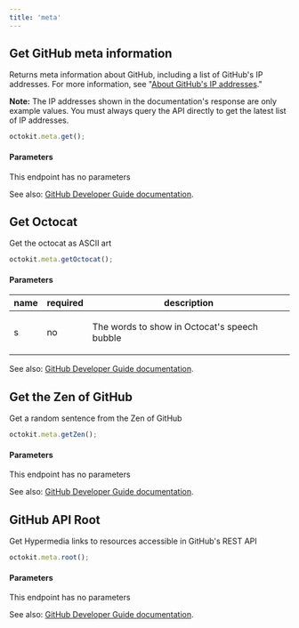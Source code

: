 ```yaml
---
title: 'meta'
---
```


## Get GitHub meta information

Returns meta information about GitHub, including a list of GitHub's IP addresses. For more information, see "[About GitHub's IP addresses](https://help.github.com/articles/about-github-s-ip-addresses/)."

**Note:** The IP addresses shown in the documentation's response are only example values. You must always query the API directly to get the latest list of IP addresses.

```js
octokit.meta.get();
```

#### Parameters

This endpoint has no parameters

See also: [GitHub Developer Guide documentation](https://docs.github.com/v3/meta/#get-github-meta-information).

## Get Octocat

Get the octocat as ASCII art

```js
octokit.meta.getOctocat();
```

#### Parameters

<table>
  <thead>
    <tr>
      <th>name</th>
      <th>required</th>
      <th>description</th>
    </tr>
  </thead>
  <tbody>
    <tr><td>s</td><td>no</td><td>

The words to show in Octocat's speech bubble

</td></tr>
  </tbody>
</table>

See also: [GitHub Developer Guide documentation]().

## Get the Zen of GitHub

Get a random sentence from the Zen of GitHub

```js
octokit.meta.getZen();
```

#### Parameters

This endpoint has no parameters

See also: [GitHub Developer Guide documentation]().

## GitHub API Root

Get Hypermedia links to resources accessible in GitHub's REST API

```js
octokit.meta.root();
```

#### Parameters

This endpoint has no parameters

See also: [GitHub Developer Guide documentation]().

